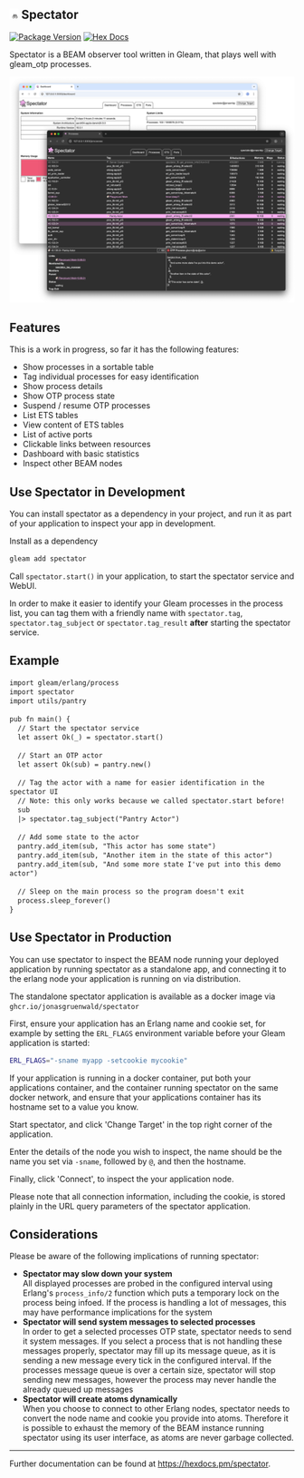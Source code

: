 ## <img width=16 src="https://raw.githubusercontent.com/JonasGruenwald/spectator/main/priv/lucy_spectator.svg"> Spectator

[![Package Version](https://img.shields.io/hexpm/v/spectator)](https://hex.pm/packages/spectator)
[![Hex Docs](https://img.shields.io/badge/hex-docs-ffaff3)](https://hexdocs.pm/spectator/)

Spectator is a BEAM observer tool written in Gleam, that plays well with gleam_otp processes.

![](https://raw.githubusercontent.com/JonasGruenwald/spectator/refs/heads/main/assets/screenshot.png)

## Features

This is a work in progress, so far it has the following features:

- Show processes in a sortable table
- Tag individual processes for easy identification
- Show process details
- Show OTP process state
- Suspend / resume OTP processes
- List ETS tables
- View content of ETS tables
- List of active ports
- Clickable links between resources
- Dashboard with basic statistics
- Inspect other BEAM nodes

## Use Spectator in Development

You can install spectator as a dependency in your project, and run it as part of your application to inspect your app in development.

Install as a dependency

```sh
gleam add spectator
```

Call `spectator.start()` in your application, to start the spectator service and WebUI.

In order to make it easier to identify your Gleam processes in the process list, you can tag them with a friendly name with `spectator.tag`, `spectator.tag_subject` or `spectator.tag_result` **after** starting the spectator service.

## Example

```gleam
import gleam/erlang/process
import spectator
import utils/pantry

pub fn main() {
  // Start the spectator service
  let assert Ok(_) = spectator.start()

  // Start an OTP actor
  let assert Ok(sub) = pantry.new()

  // Tag the actor with a name for easier identification in the spectator UI
  // Note: this only works because we called spectator.start before!
  sub
  |> spectator.tag_subject("Pantry Actor")

  // Add some state to the actor
  pantry.add_item(sub, "This actor has some state")
  pantry.add_item(sub, "Another item in the state of this actor")
  pantry.add_item(sub, "And some more state I've put into this demo actor")

  // Sleep on the main process so the program doesn't exit
  process.sleep_forever()
}
```

## Use Spectator in Production

You can use spectator to inspect the BEAM node running your deployed application by running spectator as a standalone app, and connecting it to the erlang node your application is running on via distribution.

The standalone spectator application is available as a docker image via `ghcr.io/jonasgruenwald/spectator`

First, ensure your application has an Erlang name and cookie set, for example by setting the `ERL_FLAGS` environment variable before your Gleam application is started:

```sh
ERL_FLAGS="-sname myapp -setcookie mycookie"
```

If your application is running in a docker container, put both your applications container, and the container running spectator on the same docker network, and ensure that your applications container has its hostname set to a value you know.

Start spectator, and click 'Change Target' in the top right corner of the application.

Enter the details of the node you wish to inspect, the name should be the name you set via `-sname`, followed by `@`, and then the hostname.

Finally, click 'Connect', to inspect the your application node.

Please note that all connection information, including the cookie, is stored plainly in the URL query parameters of the spectator application.

## Considerations

Please be aware of the following implications of running spectator:

- **Spectator may slow down your system**  
  All displayed processes are probed in the configured interval using Erlang's `process_info/2` function which puts a temporary lock on the process being infoed. If the process is handling a lot of messages, this may have performance implications for the system
- **Spectator will send system messages to selected processes**  
  In order to get a selected processes OTP state, spectator needs to send it system messages. If you select a process that is not handling these messages properly, spectator may fill up its message queue, as it is sending a new message every tick in the configured interval. If the processes message queue is over a certain size, spectator will stop sending new messages, however the process may never handle the already queued up messages
- **Spectator will create atoms dynamically**  
  When you choose to connect to other Erlang nodes, spectator needs to convert the node name and cookie you provide into atoms. Therefore it is possible to exhaust the memory of the BEAM instance running spectator using its user interface, as atoms are never garbage collected.

---

Further documentation can be found at <https://hexdocs.pm/spectator>.
